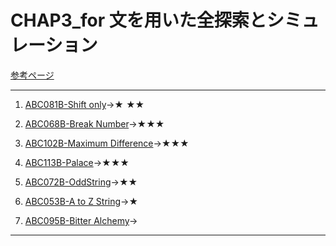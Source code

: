 # CHAP3_for 文を用いた全探索とシミュレーション

[参考ページ](http://bit.ly/39TUZSX)

---

1. [ABC081B-Shift only](https://atcoder.jp/contests/abc081/tasks/abc081_b)→★
★★
1. [ABC068B-Break Number](https://atcoder.jp/contests/abc068/tasks/abc068_b)→★★★
1. [ABC102B-Maximum Difference](https://atcoder.jp/contests/abc102/tasks/abc102_b)→★★★

1. [ABC113B-Palace](https://atcoder.jp/contests/abc113/tasks/abc113_b)→★★★

1. [ABC072B-OddString](https://atcoder.jp/contests/abc072/tasks/abc072_b)→★★

1. [ABC053B-A to Z String](https://atcoder.jp/contests/abc053/tasks/abc053_b)→★

1. [ABC095B-Bitter Alchemy](https://atcoder.jp/contests/abc095/tasks/abc095_b)→

---